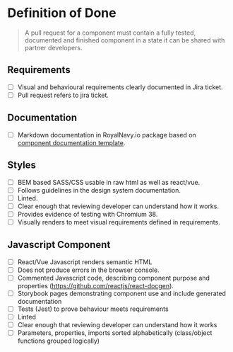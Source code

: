# Definition of Done

> A pull request for a component must contain a fully tested, documented and finished component in a state it can be shared with partner developers.

## Requirements

- [ ] Visual and behavioural requirements clearly documented in Jira ticket.
- [ ] Pull request refers to jira ticket.

## Documentation

- [ ] Markdown documentation in RoyalNavy.io package based on [component documentation template](../packages/documentation/library/templates/components.md).

## Styles

- [ ] BEM based SASS/CSS usable in raw html as well as react/vue.
- [ ] Follows guidelines in the design system documentation.
- [ ] Linted.
- [ ] Clear enough that reviewing developer can understand how it works.
- [ ] Provides evidence of testing with Chromium 38.
- [ ] Visually renders to meet visual requirements defined in requirements.

## Javascript Component

- [ ] React/Vue Javascript renders semantic HTML
- [ ] Does not produce errors in the browser console.
- [ ] Commented Javascript code, describing component purpose and properties (https://github.com/reactjs/react-docgen).
- [ ] Storybook pages demonstrating component use and include generated documentation
- [ ] Tests (Jest) to prove behaviour meets requirements
- [ ] Linted
- [ ] Clear enough that reviewing developer can understand how it works
- [ ] Parameters, properties, imports sorted alphabetically (class/object functions grouped logically)
